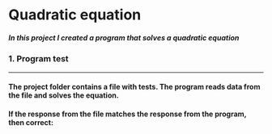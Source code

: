 # Quadratic equation

##### In this project I created a program that solves a quadratic equation

### 1. Program test
______
#### The project folder contains a file with tests. The program reads data from the file and solves the equation.
#### If the response from the file matches the response from the program, then correct:
